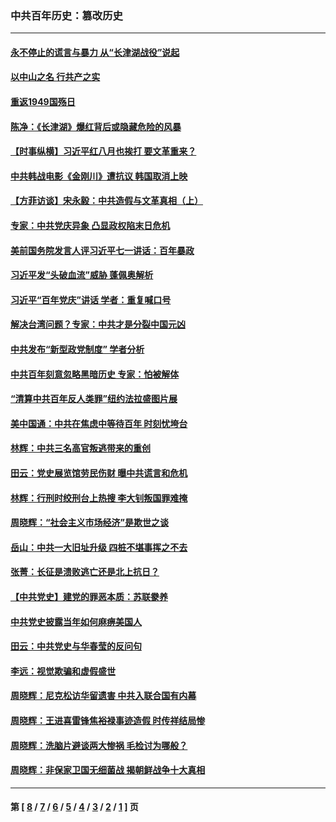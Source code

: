 ### 中共百年历史：篡改历史
---
#### [永不停止的谎言与暴力 从“长津湖战役”说起](../../pages/nf1176115/n13494094.md?11160430) 
#### [以中山之名 行共产之实](../../pages/nf1176115/n13346437.md?11160430) 
#### [重返1949国殇日](../../pages/nf1176115/n13346372.md?11160430) 
#### [陈净：《长津湖》爆红背后或隐藏危险的风暴](../../pages/nf1176115/n13314364.md?11160430) 
#### [【时事纵横】习近平红八月也挨打 要文革重来？](../../pages/nf1176115/n13231393.md?11160430) 
#### [中共韩战电影《金刚川》遭抗议 韩国取消上映](../../pages/nf1176115/n13219114.md?11160430) 
#### [【方菲访谈】宋永毅：中共造假与文革真相（上）](../../pages/nf1176115/n13200760.md?11160430) 
#### [专家：中共党庆异象 凸显政权陷末日危机](../../pages/nf1176115/n13067084.md?11160430) 
#### [美前国务院发言人评习近平七一讲话：百年暴政](../../pages/nf1176115/n13066986.md?11160430) 
#### [习近平发“头破血流”威胁 蓬佩奥解析](../../pages/nf1176115/n13063604.md?11160430) 
#### [习近平“百年党庆”讲话 学者：重复喊口号](../../pages/nf1176115/n13061411.md?11160430) 
#### [解决台湾问题？专家：中共才是分裂中国元凶](../../pages/nf1176115/n13060811.md?11160430) 
#### [中共发布“新型政党制度” 学者分析](../../pages/nf1176115/n13056354.md?11160430) 
#### [中共百年刻意忽略黑暗历史 专家：怕被解体](../../pages/nf1176115/n13056056.md?11160430) 
#### [“清算中共百年反人类罪”纽约法拉盛图片展](../../pages/nf1176115/n13052220.md?11160430) 
#### [美中国通：中共在焦虑中等待百年 时刻忧垮台](../../pages/nf1176115/n13048820.md?11160430) 
#### [林辉：中共三名高官叛逃带来的重创](../../pages/nf1176115/n13035206.md?11160430) 
#### [田云：党史展览馆劳民伤财 曝中共谎言和危机](../../pages/nf1176115/n13033900.md?11160430) 
#### [林辉：行刑时绞刑台上热搜 李大钊叛国罪难掩](../../pages/nf1176115/n13031965.md?11160430) 
#### [周晓辉：“社会主义市场经济”是欺世之谈](../../pages/nf1176115/n13024090.md?11160430) 
#### [岳山：中共一大旧址升级 四桩不堪事挥之不去](../../pages/nf1176115/n13021697.md?11160430) 
#### [张菁：长征是溃败逃亡还是北上抗日？](../../pages/nf1176115/n13020585.md?11160430) 
#### [【中共党史】建党的罪恶本质：苏联豢养](../../pages/nf1176115/n13011888.md?11160430) 
#### [中共党史披露当年如何麻痹美国人](../../pages/nf1176115/n12966400.md?11160430) 
#### [田云：中共党史与华春莹的反问句](../../pages/nf1176115/n12765178.md?11160430) 
#### [李远：视觉欺骗和虚假盛世](../../pages/nf1176115/n12993376.md?11160430) 
#### [周晓辉：尼克松访华留遗害 中共入联合国有内幕](../../pages/nf1176115/n12991422.md?11160430) 
#### [周晓辉：王进喜雷锋焦裕禄事迹造假 时传祥结局惨](../../pages/nf1176115/n12985497.md?11160430) 
#### [周晓辉：洗脑片避谈两大惨祸 毛检讨为哪般？](../../pages/nf1176115/n12971285.md?11160430) 
#### [周晓辉：非保家卫国无细菌战 揭朝鲜战争十大真相](../../pages/nf1176115/n12954161.md?11160430) 

---
#### 第 [ [8](./8.md?11160430) / [7](./7.md?11160430) / [6](./6.md?11160430) / [5](./5.md?11160430) / [4](./4.md?11160430) / [3](./3.md?11160430) / [2](./2.md?11160430) / [1](./1.md?11160430) ] 页
